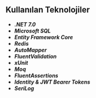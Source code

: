 ## Kullanılan Teknolojiler
 * ***.NET 7.0***
 * ***Microsoft SQL***
 * ***Entity Framework Core***
 * ***Redis***
 * ***AutoMapper***
 * ***FluentValidation***
 * ***xUnit***
 * ***Moq***
 * ***FluentAssertions***
 * ***Identity & JWT Bearer Tokens***
 * ***SeriLog***
